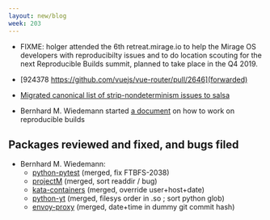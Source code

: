 ```yaml
---
layout: new/blog
week: 203
---
```


* FIXME: holger attended the 6th retreat.mirage.io to help the Mirage OS developers with reproducibilty issues and to do location scouting for the next Reproducible Builds summit, planned to take place in the Q4 2019.

* [924378 https://github.com/vuejs/vue-router/pull/2646](forwarded)

* [Migrated canonical list of strip-nondeterminism issues to salsa](https://salsa.debian.org/reproducible-builds/strip-nondeterminism/issues)

* Bernhard M. Wiedemann started [a document](https://github.com/bmwiedemann/reproducibleopensuse/blob/devel/howtodebug) on how to work on reproducible builds

## Packages reviewed and fixed, and bugs filed

* Bernhard M. Wiedemann:
    * [python-pytest](https://github.com/pytest-dev/pytest/pull/4903) (merged, fix FTBFS-2038)
    * [projectM](https://github.com/projectM-visualizer/projectm/pull/176) (merged, sort readdir / bug)
    * [kata-containers](https://github.com/kata-containers/packaging/pull/397) (merged, override user+host+date)
    * [python-yt](https://github.com/yt-project/yt/pull/2206) (merged, filesys order in .so ; sort python glob)
    * [envoy-proxy](https://build.opensuse.org/request/show/684277) (merged, date+time in dummy git commit hash)
